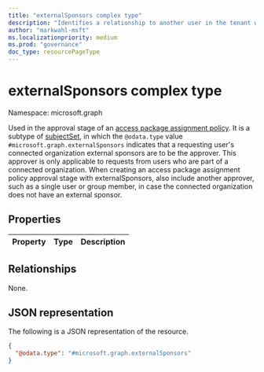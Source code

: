 ```yaml
---
title: "externalSponsors complex type"
description: "Identifies a relationship to another user in the tenant who will be allowed as approver."
author: "markwahl-msft"
ms.localizationpriority: medium
ms.prod: "governance"
doc_type: resourcePageType
---
```

# externalSponsors complex type

Namespace: microsoft.graph

Used in the approval stage of an [access package assignment policy](accesspackageassignmentpolicy.md).
It is a subtype of [subjectSet](subjectset.md), in which the `@odata.type` value `#microsoft.graph.externalSponsors` indicates that a requesting user's connected organization external sponsors are to be the approver. This approver is only applicable to requests from users who are part of a connected organization.  When creating an access package assignment policy approval stage with externalSponsors, also include another approver, such as a single user or group member, in case the connected organization does not have an external sponsor.
## Properties
|Property|Type|Description|
|:---|:---|:---|

## Relationships
None.
## JSON representation
The following is a JSON representation of the resource.
<!-- {
  "blockType": "resource",
  "@odata.type": "microsoft.graph.externalSponsors"
}
-->
``` json
{
  "@odata.type": "#microsoft.graph.externalSponsors"
}
```


